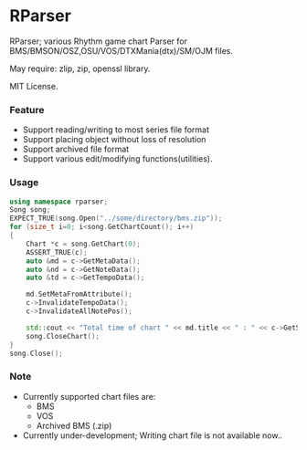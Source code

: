 # RParser

RParser; various Rhythm game chart Parser for BMS/BMSON/OSZ,OSU/VOS/DTXMania(dtx)/SM/OJM files.

May require: zlip, zip, openssl library.

MIT License.

### Feature
- Support reading/writing to most series file format
- Support placing object without loss of resolution
- Support archived file format
- Support various edit/modifying functions(utilities).

### Usage
```cpp
using namespace rparser;
Song song;
EXPECT_TRUE(song.Open("../some/directory/bms.zip"));
for (size_t i=0; i<song.GetChartCount(); i++)
{
	Chart *c = song.GetChart(0);
	ASSERT_TRUE(c);
	auto &md = c->GetMetaData();
	auto &nd = c->GetNoteData();
	auto &td = c->GetTempoData();

	md.SetMetaFromAttribute();
	c->InvalidateTempoData();
	c->InvalidateAllNotePos();

	std::cout << "Total time of chart " << md.title << " : " << c->GetSongLastScorableObjectTime() << std::endl;
	song.CloseChart();
}
song.Close();
```

### Note
- Currently supported chart files are:
  * BMS
  * VOS
  * Archived BMS (.zip)
- Currently under-development; Writing chart file is not available now..
